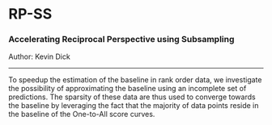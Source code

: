 # RP-SS
### Accelerating Reciprocal Perspective using Subsampling
Author: Kevin Dick

---
To speedup the estimation of the baseline in rank order data, we investigate the possibility of approximating the baseline using an incomplete set of predictions. The sparsity of these data are thus used to converge towards the baseline by leveraging the fact that the majority of data points reside in the baseline of the One-to-All score curves.


